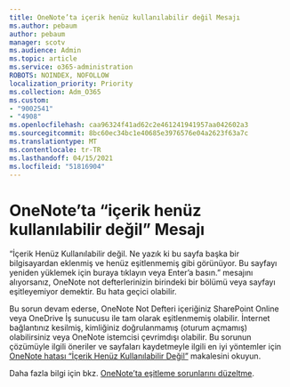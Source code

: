 ```yaml
---
title: OneNote’ta içerik henüz kullanılabilir değil Mesajı
ms.author: pebaum
author: pebaum
manager: scotv
ms.audience: Admin
ms.topic: article
ms.service: o365-administration
ROBOTS: NOINDEX, NOFOLLOW
localization_priority: Priority
ms.collection: Adm_O365
ms.custom:
- "9002541"
- "4908"
ms.openlocfilehash: caa96324f41ad62c2e461241941957aa042602a3
ms.sourcegitcommit: 8bc60ec34bc1e40685e3976576e04a2623f63a7c
ms.translationtype: MT
ms.contentlocale: tr-TR
ms.lasthandoff: 04/15/2021
ms.locfileid: "51816904"
---
```

# <a name="content-not-yet-available-message-in-onenote"></a>OneNote’ta “içerik henüz kullanılabilir değil” Mesajı

“İçerik Henüz Kullanılabilir değil. Ne yazık ki bu sayfa başka bir bilgisayardan eklenmiş ve henüz eşitlenmemiş gibi görünüyor. Bu sayfayı yeniden yüklemek için buraya tıklayın veya Enter’a basın.” mesajını alıyorsanız, OneNote not defterlerinizin birindeki bir bölümü veya sayfayı eşitleyemiyor demektir. Bu hata geçici olabilir.

Bu sorun devam ederse, OneNote Not Defteri içeriğiniz SharePoint Online veya OneDrive İş sunucusu ile tam olarak eşitlenmemiş olabilir. İnternet bağlantınız kesilmiş, kimliğiniz doğrulanmamış (oturum açmamış) olabilirsiniz veya OneNote istemcisi çevrimdışı olabilir. Bu sorunun çözümüyle ilgili öneriler ve sayfaları kaydetmeyle ilgili en iyi yöntemler için [OneNote hatası “İçerik Henüz Kullanılabilir Değil”](https://docs.microsoft.com/office/troubleshoot/onenote/onenote-error-content-not-yet-available) makalesini okuyun.

Daha fazla bilgi için bkz. [OneNote’ta eşitleme sorunlarını düzeltme](https://support.office.com/article/Fix-issues-when-you-can-t-sync-OneNote-299495ef-66d1-448f-90c1-b785a6968d45).
